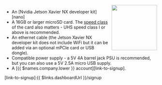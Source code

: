 <img height=150px style="float: right;padding-left: 10px;" src="/img/jetson-nano/jetson-nano.jpg">

* An [Nvidia Jetson Xavier NX developer kit][nano]
* A 16GB or larger microSD card. The [speed class][sdSpeed] of the card also matters - UHS speed class I or above is recommended.
* An ethernet cable (the Jetson Xavier NX developer kit does not include WiFi but it can be added via an optional mPCIe card or USB dongle).
* Compatible power supply - a 5V 4A barrel jack PSU is recommended, but you can also use a 5V 2.5A micro USB supply.
* A [{{ $names.company.lower }} account][link-to-signup].

[xavier-nx]:https://developer.nvidia.com/embedded/jetson-xavier-nx-devkit
[sdSpeed]:https://en.wikipedia.org/wiki/Secure_Digital#Class
[link-to-signup]:{{ $links.dashboardUrl }}/signup

